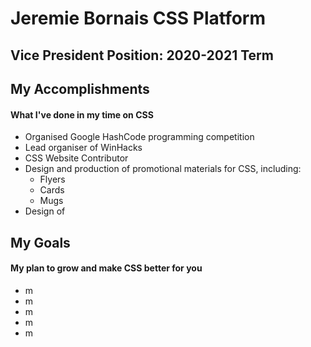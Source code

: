 # Jeremie Bornais CSS Platform
## Vice President Position: 2020-2021 Term


## My Accomplishments
#### What I've done in my time on CSS
* Organised Google HashCode programming competition
* Lead organiser of WinHacks
* CSS Website Contributor
* Design and production of promotional materials for CSS, including:
  * Flyers
  * Cards
  * Mugs
* Design of 


## My Goals
#### My plan to grow and make CSS better for you
* m
* m
* m
* m
* m
